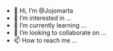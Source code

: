 - 👋 Hi, I’m @Jojomarta
- 👀 I’m interested in ...
- 🌱 I’m currently learning ...
- 💞️ I’m looking to collaborate on ...
- 📫 How to reach me ...

<!---
Jojomarta/Jojomarta is a ✨ special ✨ repository because its `README.md` (this file) appears on your GitHub profile.
You can click the Preview link to take a look at your changes.
--->

